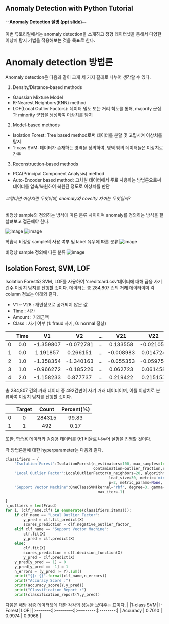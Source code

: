 ## Anomaly Detection with Python Tutorial

#### --Anomaly Detection 설명 ([ppt slide](https://github.com/jy-jeong93/Business-Analytics-IME654/blob/main/3.%20Anomaly%20Detection/%EB%B9%84%EC%A6%88%EB%8B%88%EC%8A%A4%EC%95%A0%EB%84%90%EB%A6%AC%ED%8B%B1%EC%8A%A4_%EC%9D%B4%EC%83%81%EC%B9%98%ED%83%90%EC%A7%80.pdf))--

이번 튜토리얼에서는 anomaly detection을 소개하고 정형 데이터셋을 통해서 다양한 이상치 탐지 기법을 적용해보는 것을 목표로 한다.

# Anomaly detection 방법론
Anomaly detection은 다음과 같이 크게 세 가지 갈래로 나누어 생각할 수 있다.

1. Density/Distance-based methods
  * Gaussian Mixture Model
  * K-Nearest Neighbors(KNN) method
  * LOF(Local Outlier Factors): 데이터 밀도 또는 거리 척도를 통해, majority 군집과 minority 군집을 생성하여 이상치를 탐지

2. Model-based methods
  * Isolation Forest: Tree based method로써 데이터를 분할 및 고립시켜 이상치를 탐지
  * 1-cass SVM: 데이터가 존재하는 영역을 정의하여, 영역 밖의 데이터들은 이상치로 간주

3. Reconstruction-based methods
  * PCA(Principal Component Analysis) method
  * Auto-Encoder based method: 고차원 데이터에서 주로 사용하는 방법론으로써 데이터를 압축/복원하여 복원된 정도로 이상치를 판단


###### 그렇다면 이상치란 무엇이며, anomaly와 novelty 차이는 무엇일까?

비정상 sample의 정의하는 방식에 따른 분류 차이이며 anomaly를 정의하는 방식을 잘 살펴보고 접근해야 한다.

![image](https://user-images.githubusercontent.com/115562646/202421720-309a11b5-dcb4-4be6-839d-46a895a3f5a2.png)
![image](https://user-images.githubusercontent.com/115562646/202422594-a5ab82c1-0073-40ac-a3f7-307c04d230f4.png)




학습시 비정상 sample의 사용 여부 및 label 유무에 따른 분류
![image](https://user-images.githubusercontent.com/115562646/202421786-fee8b044-9838-4524-8272-6fa6ed53a888.png)

비정상 sample 정의에 따른 분류
![image](https://user-images.githubusercontent.com/115562646/202421804-9384d645-4cc9-447e-a2a2-972763d96432.png)





## Isolation Forest, SVM, LOF

Isolation Forest와 SVM, LOF를 사용하여 'creditcard.csv'데이터에 대해 금융 사기 건수 이상치 탐지를 진행할 것이다.
데이터는 총 284,807 건의 거래 데이터이며 각 column 정보는 아래와 같다.

   * V1 ~ V28 : 개인정보로 공개되지 않은 값
   * Time : 시간
   * Amount : 거래금액
   * Class : 사기 여부 (1: fraud 사기, 0: normal 정상) 

|   |  Time |        V1|        V2|...|        V21|        V22|   Amount|  Class|
|:-:|:-----:|:--------:|:--------:|:-:|:---------:|:---------:|:-------:|:-----:|
| 0 |  0.0  | -1.359807| -0.072781|...|   0.133558|  -0.021053|  149.62 |   0   |
| 1 |  0.0  |  1.191857|  0.266151|...|  -0.008983|   0.014724|    2.69 |   0   |
| 2 |  1.0  | -1.358354| -1.340163|...|  -0.055353|  -0.059752|  378.66 |   0   |
| 3 |  1.0  | -0.966272| -0.185226|...|   0.062723|   0.061458|  123.50 |   0   |
| 4 |  2.0  | -1.158233|  0.877737|...|   0.219422|   0.215153|   69.99 |   0   |



총 284,807 건의 거래 데이터 중 492건만이 사기 거래 데이터이며, 이를 이상치로 분류하여 이상치 탐지를 진행할 것이다.

|   |  Target |        Count|        Percent(%)|
|:-:|:-------:|:-----------:|:----------------:|
| 0 |    0    |       284315|             99.83|
| 1 |    1    |          492|              0.17|

또한, 학습용 데이터와 검증용 데이터를 9:1 비율로 나누어 실험을 진행할 것이다.



각 방법론들에 대한 hyperparameter는 다음과 같다.

```python
classifiers = {
    "Isolation Forest":IsolationForest(n_estimators=100, max_samples=len(X), 
                                       contamination=outlier_fraction,random_state=state, verbose=0),
    "Local Outlier Factor":LocalOutlierFactor(n_neighbors=20, algorithm='auto', 
                                              leaf_size=30, metric='minkowski',
                                              p=2, metric_params=None, contamination=outlier_fraction),
    "Support Vector Machine":OneClassSVM(kernel='rbf', degree=3, gamma=0.1,nu=0.05, 
                                         max_iter=-1)
   
}
n_outliers = len(Fraud)
for i, (clf_name,clf) in enumerate(classifiers.items()):
    if clf_name == "Local Outlier Factor":
        y_pred = clf.fit_predict(X)
        scores_prediction = clf.negative_outlier_factor_
    elif clf_name == "Support Vector Machine":
        clf.fit(X)
        y_pred = clf.predict(X)
    else:    
        clf.fit(X)
        scores_prediction = clf.decision_function(X)
        y_pred = clf.predict(X)
    y_pred[y_pred == 1] = 0
    y_pred[y_pred == -1] = 1
    n_errors = (y_pred != Y).sum()
    print("{}: {}".format(clf_name,n_errors))
    print("Accuracy Score :")
    print(accuracy_score(Y,y_pred))
    print("Classification Report :")
    print(classification_report(Y,y_pred))
```

다음은 해당 검증 데이터셋에 대한 각각의 성능을 보여주는 표이다.
|          |1-class SVM|   I-Forest|       LOF|
|:--------:|:---------:|:---------:|:--------:|
| Accuracy |   0.7010  |   0.9974  |  0.9966  |






